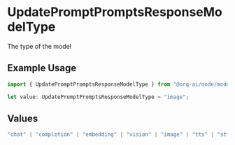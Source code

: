# UpdatePromptPromptsResponseModelType

The type of the model

## Example Usage

```typescript
import { UpdatePromptPromptsResponseModelType } from "@orq-ai/node/models/operations";

let value: UpdatePromptPromptsResponseModelType = "image";
```

## Values

```typescript
"chat" | "completion" | "embedding" | "vision" | "image" | "tts" | "stt" | "rerank" | "moderations"
```